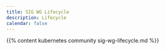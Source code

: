 ```yaml
---
title: SIG WG Lifecycle
description: Lifecycle
calendar: false
---
```


{{% content kubernetes community sig-wg-lifecycle.md %}}
